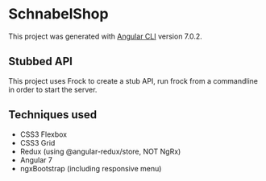 # SchnabelShop

This project was generated with [Angular CLI](https://github.com/angular/angular-cli) version 7.0.2.

## Stubbed API

This project uses Frock to create a stub API, run frock from a commandline in order to start the server.

## Techniques used

- CSS3 Flexbox
- CSS3 Grid
- Redux (using @angular-redux/store, NOT NgRx)
- Angular 7
- ngxBootstrap (including responsive menu)
